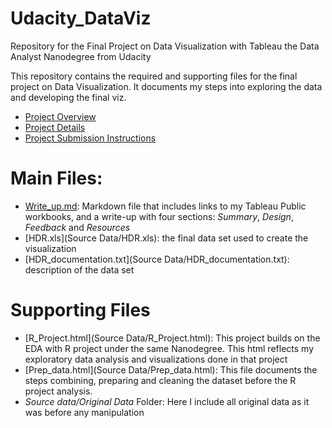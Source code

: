 # Udacity_DataViz
Repository for the Final Project on Data Visualization with Tableau the Data Analyst Nanodegree from Udacity

This repository contains the required and supporting files for the final project on Data Visualization. It documents my steps into exploring the data and developing the final viz.

* [Project Overview](Project\_Overview.md)
* [Project Details](Project\_Details.md)
* [Project Submission Instructions](Project\_Submission\_Instructions.md)

# Main Files:
* [Write\_up.md](Write\_up.md): Markdown file that includes links to my Tableau Public workbooks, and a write-up with four sections: *Summary*, *Design*, *Feedback* and *Resources*
* [HDR.xls](Source Data/HDR.xls): the final data set used to create the visualization
* [HDR\_documentation.txt](Source Data/HDR\_documentation.txt): description of the data set

# Supporting Files
* [R_Project.html](Source Data/R\_Project.html): This project builds on the EDA with R project under the same Nanodegree. This html reflects my exploratory data analysis and visualizations done in that project
* [Prep_data.html](Source Data/Prep\_data.html): This file documents the steps combining, preparing and cleaning the dataset before the R project analysis.
* _Source data/Original Data_  Folder: Here I include all original data as it was before any manipulation

 